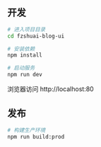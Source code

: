 ## 开发

```bash
# 进入项目目录
cd fzshuai-blog-ui

# 安装依赖
npm install

# 启动服务
npm run dev
```

浏览器访问 http://localhost:80

## 发布

```bash
# 构建生产环境
npm run build:prod
```